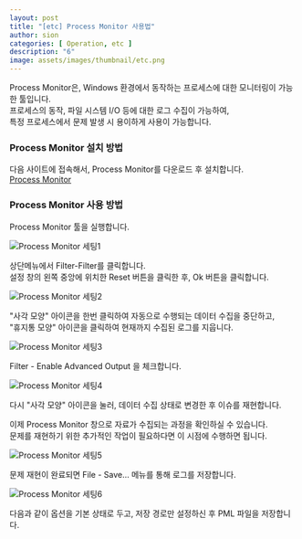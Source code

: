 ```yaml
---
layout: post
title: "[etc] Process Monitor 사용법"
author: sion
categories: [ Operation, etc ]
description: "6"
image: assets/images/thumbnail/etc.png
---
```


Process Monitor은, Windows 환경에서 동작하는 프로세스에 대한 모니터링이 가능한 툴입니다.  
프로세스의 동작, 파일 시스템 I/O 등에 대한 로그 수집이 가능하여,  
특정 프로세스에서 문제 발생 시 용이하게 사용이 가능합니다.  

### Process Monitor 설치 방법

다음 사이트에 접속해서, Process Monitor를 다운로드 후 설치합니다.  
[Process Monitor][1]  


### Process Monitor 사용 방법

Process Monitor 툴을 실행합니다.


<img src="{{site.baseurl}}/assets/images/6/1.jpg" title="Process Monitor 세팅1">

상단메뉴에서 Filter-Filter를 클릭합니다.  
설정 창의 왼쪽 중앙에 위치한 Reset 버튼을 클릭한 후, Ok 버튼을 클릭합니다.


<img src="{{site.baseurl}}/assets/images/6/2.png" title="Process Monitor 세팅2">

"사각 모양" 아이콘을 한번 클릭하여 자동으로 수행되는 데이터 수집을 중단하고,  
"휴지통 모양" 아이콘을 클릭하여 현재까지 수집된 로그를 지웁니다.  


<img src="{{site.baseurl}}/assets/images/6/3.gif" title="Process Monitor 세팅3">

Filter - Enable Advanced Output 을 체크합니다.  


<img src="{{site.baseurl}}/assets/images/6/4.gif" title="Process Monitor 세팅4">

다시 "사각 모양" 아이콘을 눌러, 데이터 수집 상태로 변경한 후 이슈를 재현합니다.
 
이제 Process Monitor 창으로 자료가 수집되는 과정을 확인하실 수 있습니다.  
문제를 재현하기 위한 추가적인 작업이 필요하다면 이 시점에 수행하면 됩니다.  


<img src="{{site.baseurl}}/assets/images/6/5.gif" title="Process Monitor 세팅5">

문제 재현이 완료되면 File - Save… 메뉴를 통해 로그를 저장합니다.  
 

<img src="{{site.baseurl}}/assets/images/4/6.jpg" title="Process Monitor 세팅6">

다음과 같이 옵션을 기본 상태로 두고, 저장 경로만 설정하신 후 PML 파일을 저장합니다.  



[1]: https://learn.microsoft.com/ko-kr/sysinternals/downloads/procmon